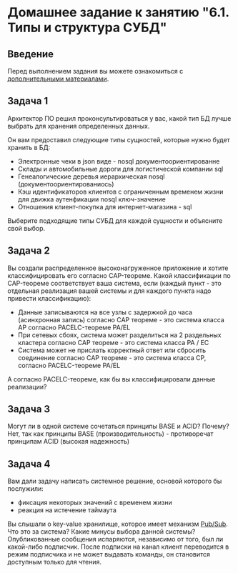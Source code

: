 # Домашнее задание к занятию "6.1. Типы и структура СУБД"

## Введение

Перед выполнением задания вы можете ознакомиться с 
[дополнительными материалами](https://github.com/netology-code/virt-homeworks/tree/master/additional/README.md).

## Задача 1

Архитектор ПО решил проконсультироваться у вас, какой тип БД 
лучше выбрать для хранения определенных данных.

Он вам предоставил следующие типы сущностей, которые нужно будет хранить в БД:

- Электронные чеки в json виде - nosql документоориентированне
- Склады и автомобильные дороги для логистической компании sql
- Генеалогические деревья иерархическая nosql (документоориентированиось)
- Кэш идентификаторов клиентов с ограниченным временем жизни для движка аутенфикации nosql ключ-значение
- Отношения клиент-покупка для интернет-магазина - sql

Выберите подходящие типы СУБД для каждой сущности и объясните свой выбор.

## Задача 2

Вы создали распределенное высоконагруженное приложение и хотите классифицировать его согласно 
CAP-теореме. Какой классификации по CAP-теореме соответствует ваша система, если 
(каждый пункт - это отдельная реализация вашей системы и для каждого пункта надо привести классификацию):

- Данные записываются на все узлы с задержкой до часа (асинхронная запись) согласно CAP теореме - это система класса AP согласно PACELC-теореме  PA/EL
- При сетевых сбоях, система может разделиться на 2 раздельных кластера   согласно CAP теореме - это система класса PA / EC
- Система может не прислать корректный ответ или сбросить соединение согласно CAP теореме - это система класса CP, согласно PACELC-теореме  PA/EL

А согласно PACELC-теореме, как бы вы классифицировали данные реализации?

## Задача 3

Могут ли в одной системе сочетаться принципы BASE и ACID? Почему? Нет, так как принципы BASE (производительность) - противоречат принципам ACID (высокая надежность)

## Задача 4

Вам дали задачу написать системное решение, основой которого бы послужили:

- фиксация некоторых значений с временем жизни
- реакция на истечение таймаута

Вы слышали о key-value хранилище, которое имеет механизм [Pub/Sub](https://habr.com/ru/post/278237/). 
Что это за система? Какие минусы выбора данной системы?
Опубликованные сообщения испаряются, независимо от того, был ли какой-либо подписчик.
После подписки на канал клиент переводится в режим подписчика и не может выдавать команды, он становится доступным только для чтения.
